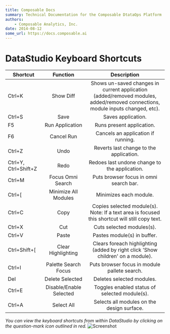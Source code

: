 ```yaml
---
title: Composable Docs
summary: Technical Documentation for the Composable DtataOps Platform
authors:
    - Composable Analytics, Inc.
date: 2014-08-12
some_url: https://docs.composable.ai
---
```


# DataStudio Keyboard Shortcuts

|Shortcut|Function|Description|
|---|:---:|:---:|
|Ctrl+K|Show Diff|Shows un-saved changes in current application (added/removed modules, added/removed connections, module inputs changed, etc).|
|Ctrl+S|Save|Saves application.|
|F5|Run Application|Runs present application.|
|F6|Cancel Run|Cancels an application if running.|
|Ctrl+Z|Undo|Reverts last change to the application.|
|Ctrl+Y, Ctrl+Shift+Z|Redo|Redoes last undone change to the application.|
|Ctrl+M|Focus Omni Search|Puts browser focus in omni search bar.|
|Ctrl+[|Minimize All Modules|Minimizes each module.|
|Ctrl+C|Copy|Copies selected module(s). Note: If a text area is focused this shortcut will still copy text.|
|Ctrl+X|Cut|Cuts selected modules(s).|
|Ctrl+V|Paste|Pastes module(s) in buffer.|
|Ctrl+Shift+[|Clear Highlighting|Clears foreach highlighting (added by right click 'Show children' on a module).|
|Ctrl+I|Palette Search Focus|Puts browser focus in module pallete search.|
|Del|Delete Selected|Deletes selected modules.|
|Ctrl+E|Disable/Enable Selected|Toggles enabled status of selected module(s).|
|Ctrl+A|Select All|Selects all modules on the design surface.|


*You can view the keyboard shortcuts from within DataStudio by clicking on the question-mark icon outlined in red.*
![Screenshot](~/images/KeyboardShortcuts.png)

